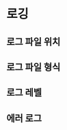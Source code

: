 # 로깅 <a id="logging"></a>

## 로그 파일 위치 <a id="log-file-location"></a>



## 로그 파일 형식 <a id="log-file-format"></a>



## 로그 레벨 <a id="log-levels"></a>



## 에러 로그 <a id="error-logs"></a>


